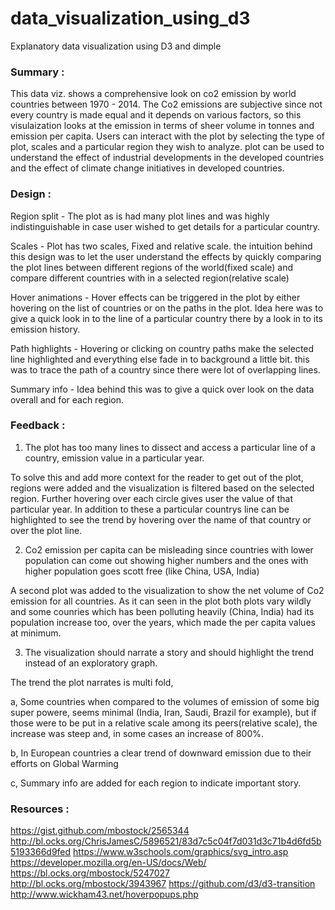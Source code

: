 # data_visualization_using_d3
Explanatory data visualization using D3 and dimple

### Summary : 

This data viz. shows a comprehensive look on co2 emission by world countries between 1970 - 2014. The Co2 emissions are subjective since not every country is made equal and it depends on various factors, so this visulaization looks at the emission in terms of sheer volume in tonnes and emission per capita. Users can interact with the plot by selecting the type of plot, scales and a particular region they wish to analyze. plot can be used to understand the effect of industrial developments in the developed countries and the effect of climate change initiatives in developed countries.  


### Design : 

Region split - The plot as is had many plot lines and was highly indistinguishable in case user wished to get details for a particular country. 

Scales - Plot has two scales, Fixed and relative scale. the intuition behind this design was to let the user understand the effects by quickly comparing the plot lines between different regions of the world(fixed scale) and compare different countries with in a selected region(relative scale)

Hover animations - Hover effects can be triggered in the plot by either hovering on the list of countries or on the paths in the plot. Idea here was to give a quick look in to the line of a particular country there by a look in to its emission history. 

Path highlights - Hovering or clicking on country paths make the selected line highlighted and everything else fade in to background a little bit. this was to trace the path of a country since there were lot of overlapping lines. 

Summary info - Idea behind this was to give a quick over look on the data overall and for each region. 

### Feedback :

1. The plot has too many lines to dissect and access a particular line of a country, emission value in a particular year. 

To solve this and add more context for the reader to get out of the plot, regions were added and the visualization is filtered based on the selected region. Further hovering over each circle gives user the value of that particular year. 
In addition to these a particular countrys line can be highlighted to see the trend by hovering over the name of that country or over the plot line. 

2. Co2 emission per capita can be misleading since countries with lower population can come out showing higher numbers and the ones with higher population goes scott free (like China, USA, India)

A second plot was added to the visualization to show the net volume of Co2 emission for all countries. As it can seen in the plot both plots vary wildly and some counries which has been polluting heavily (China, India) had its population increase too, over the years, which made the per capita values at minimum. 

3. The visualization should narrate a story and should highlight the trend instead of an exploratory graph.

The trend the plot narrates is multi fold, 

a, Some countries when compared to the volumes of emission of some big super powere, seems minimal (India, Iran, Saudi, Brazil for example), but if those were to be put in a relative scale among its peers(relative scale), the increase was steep and, in some cases an increase of 800%. 

b, In European countries a clear trend of downward emission due to their efforts on Global Warming

c, Summary info are added for each region to indicate important story.

### Resources :

https://gist.github.com/mbostock/2565344
http://bl.ocks.org/ChrisJamesC/5896521/83d7c5c04f7d031d3c71b4d6fd5b5193366d9fed
https://www.w3schools.com/graphics/svg_intro.asp
https://developer.mozilla.org/en-US/docs/Web/
https://bl.ocks.org/mbostock/5247027
http://bl.ocks.org/mbostock/3943967
https://github.com/d3/d3-transition
http://www.wickham43.net/hoverpopups.php







